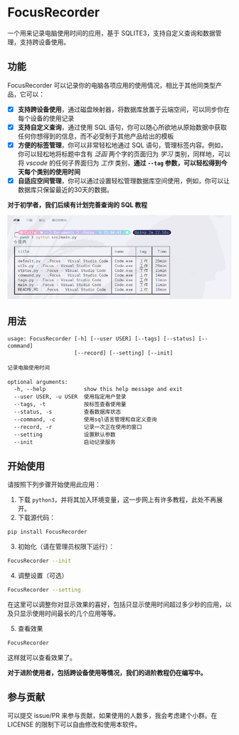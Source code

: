 # FocusRecorder

一个用来记录电脑使用时间的应用，基于 SQLITE3，支持自定义查询和数据管理，支持跨设备使用。

## 功能

FocusRecorder 可以记录你的电脑各项应用的使用情况，相比于其他同类型产品，它可以：
- [x] **支持跨设备使用**，通过磁盘映射器，将数据库放置于云端空间，可以同步你在每个设备的使用记录
- [x] **支持自定义查询**，通过使用 SQL 语句，你可以随心所欲地从原始数据中获取任何你想得到的信息，而不必受制于其他产品给出的模板
- [x] **方便的标签管理**，你可以非常轻松地通过 SQL 语句，管理标签内容。例如，你可以轻松地将标题中含有 *泛函* 两个字的页面归为 *学习* 类别，同样地，可以将 *vscode* 的任何子界面归为 *工作* 类别，**通过 `--tag` 参数，可以轻松得到今天每个类别的使用时间**
- [x] **自适应空间管理**，你可以通过设置轻松管理数据库空间使用，例如，你可以让数据库只保留最近的30天的数据。

**对于初学者，我们后续有计划完善查询的 SQL 教程**

![](img/01.png)

## 用法
```
usage: FocusRecorder [-h] [--user USER] [--tags] [--status] [--command]
                     [--record] [--setting] [--init]

记录电脑使用时间

optional arguments:
  -h, --help            show this help message and exit
  --user USER, -u USER  使用指定用户登录
  --tags, -t            按标签查看使用量
  --status, -s          查看数据库状态
  --command, -c         使用sql语言管理和自定义查询
  --record, -r          记录一次正在使用的窗口
  --setting             设置默认参数
  --init                启动记录服务
```

## 开始使用
请按照下列步骤开始使用此应用：
1. 下载 `python3`，并将其加入环境变量，这一步网上有许多教程，此处不再展开。
2. 下载源代码：
```bash
pip install FocusRecorder
```
3. 初始化（请在管理员权限下运行）：
```bash
FocusRecorder --init
```
4. 调整设置（可选）
```bash
FocusRecorder --setting
```
在这里可以调整你对显示效果的喜好，包括只显示使用时间超过多少秒的应用，以及只显示使用时间最长的几个应用等等。

5. 查看效果
```bash
FocusRecorder
```
这样就可以查看效果了。

**对于进阶使用者，包括跨设备使用等情况，我们的进阶教程仍在编写中。**

## 参与贡献
可以提交 issue/PR 来参与贡献，如果使用的人数多，我会考虑建个小群。在 LICENSE 的限制下可以自由修改和使用本软件。